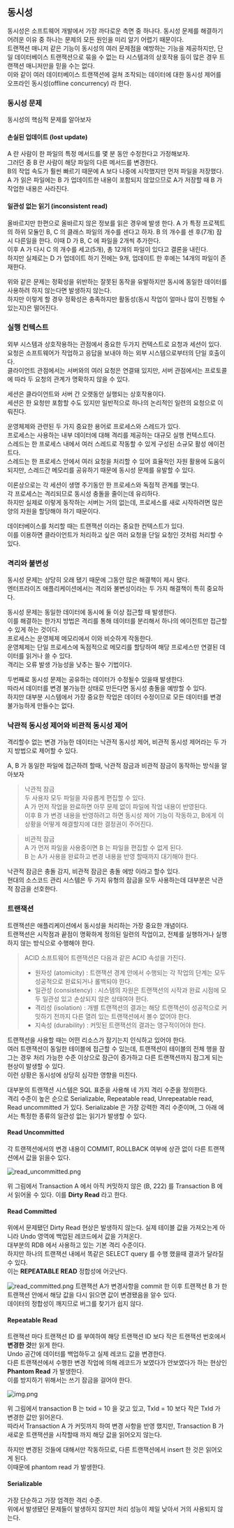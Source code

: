 ## 동시성

동시성은 소프트웨어 개발에서 가장 까다로운 측면 중 하나다. 동시성 문제를 해결하기 어려운 이유 중 하나는 문제의 모든 원인을 미리 알기 어렵기 때문이다.  
트랜잭션 매니저 같은 기능이 동시성의 여러 문제점을 예방하는 기능을 제공하지만, 단일 데이터베이스 트랜잭션으로 묶을 수 없는 타 시스템과의 상호작용 등이 많은 경우 
트랜잭션 매니저만을 믿을 수는 없다.  
이와 같이 여러 데이터베이스 트랜잭션에 걸쳐 조작되는 데이터에 대한 동시성 제어를 오프라인 동시성(offline concurrency) 라 한다.  


### 동시성 문제
동시성의 핵심적 문제를 알아보자

#### 손실된 업데이트 (lost update)
A 란 사람이 한 파일의 특정 메서드를 몇 분 동안 수정한다고 가정해보자.  
그러던 중 B 란 사람이 해당 파일의 다른 메서드를 변경한다.  
B의 작업 속도가 훨씬 빠르기 때문에 A 보다 나중에 시작했지만 먼저 파일을 저장했다.  
A 가 읽은 파일에는 B 가 업데이트한 내용이 포함되지 않았으므로 A가 저장할 때 B 가 작업한 내용은 사라진다.

#### 일관성 없는 읽기 (inconsistent read)
올바르지만 한편으로 올바르지 않은 정보를 읽은 경우에 발생 한다.
A 가 특정 프로젝트의 하위 모듈인 B, C 의 클래스 파일의 개수를 센다고 하자.
B 의 개수를 센 후(7개) 잠시 다른일을 한다.
이때 D 가 B, C 에 파일을 2개씩 추가한다.  
이후 A 가 다시 C 의 개수를 세고(5개), 총 12개의 파일이 있다고 결론을 내린다.  
하지만 실제로는 D 가 업데이트 하기 전에는 9개, 업데이트 한 후에는 14개의 파일이 존재한다.  


위와 같은 문제는 정확성을 위반하는 잘못된 동작을 유발하지만 동시에 동일한 데이터를 사용하려 하지 않는다면 발생하지 않는다.  
하지만 이렇게 할 경우 정확성은 충족하지만 활동성(동시 작업이 얼마나 많이 진행될 수 있는지)은 떨어진다.  


### 실행 컨텍스트
외부 시스템과 상호작용하는 관점에서 중요한 두가지 컨텍스트로 요청과 세션이 있다.  
요청은 소프트웨어가 작업하고 응답을 보내야 하는 외부 시스템으로부터의 단일 호출이다.  
클라이언트 관점에서는 서버와의 여러 요청은 연결돼 있지만, 서버 관점에서는 프로토콜에 따라 두 요청의 관계가 명확하지 않을 수 있다.  

세션은 클라이언트와 서버 간 오랫동안 실행되는 상호작용이다.  
세션은 한 요청만 포함할 수도 있지만 일반적으로 하나의 논리적인 일련의 요청으로 이뤄진다.  

운영체제와 관련된 두 가지 중요한 용어로 프로세스와 스레드가 있다.  
프로세스는 사용하는 내부 데이터에 대해 격리를 제공하는 대규모 실행 컨텍스트다.  
스레드는 한 프로세스 내에서 여러 스레드로 작동할 수 있게 구성된 소규모 활성 에이전트다.  
스레드는 한 프로세스 안에서 여러 요청을 처리할 수 있어 효율적인 자원 활용에 도움이 되지만, 스레드간 메모리를 공유하기 때문에 동시성 문제를 유발할 수 있다.

이론상으로는 각 세션이 생명 주기동안 한 프로세스와 독점적 관계를 맺는다.  
각 프로세스는 격리되므로 동시성 충돌을 줄이는데 유리하다.  
하지만 실제로 이렇게 동작하는 서버는 거의 없는데, 프로세스를 새로 시작하려면 많은 양의 자원을 할당해야 하기 때문이다.  

데이터베이스를 처리할 때는 트랜잭션 이라는 중요한 컨텍스트가 있다.  
이를 이용하면 클라이언트가 처리하고 싶은 여러 요청을 단일 요청인 것처럼 처리할 수 있다. 


### 격리와 불변성
동시성 문제는 상당히 오래 됐기 때문에 그동안 많은 해결책이 제시 됐다.  
엔터프라이즈 애플리케이션에서는 격리와 불변성이라는 두 가지 해결책이 특히 중요하다.  

동시성 문제는 동일한 데이터에 동시에 둘 이상 접근할 때 발생한다.  
이를 해결하는 한가지 방법은 격리를 통해 데이터를 분리해서 하나의 에이전트만 접근할 수 있게 하는 것이다.  
프로세스는 운영체제 메모리에서 이와 비슷하게 작동한다.  
운영체제는 단일 프로세스에 독점적으로 메모리를 할당하여 해당 프로세스만 연결된 데이터를 읽거나 쓸 수 있다.  
격리는 오류 발생 가능성을 낮추는 필수 기법이다.  

두번째로 동시성 문제는 공유하는 데이터가 수정될수 있을때 발생한다.  
따라서 데이터를 변경 불가능한 상태로 만든다면 동시성 충돌을 예방할 수 있다.  
하지만 대부분 시스템에서 가장 중요한 작업은 데이터 수정이므로 모든 데이터를 변경 불가능하게 만들수는 없다.  

### 낙관적 동시성 제어와 비관적 동시성 제어
격리할수 없는 변경 가능한 데이터는 낙관적 동시성 제어, 비관적 동시성 제어라는 두 가지 방법으로 제어할 수 있다.  

A, B 가 동일한 파일에 접근하려 할때, 낙관적 잠금과 비관적 잠금이 동작하는 방식을 알아보자 
 
> 낙관적 잠금   
두 사용자 모두 파일을 자유롭게 편집할 수 있다.  
A 가 먼저 작업을 완료하면 아무 문제 없이 파일에 작업 내용이 반영된다.  
이후 B 가 변경 내용을 반영하려고 하면 동시성 제어 기능이 작동하고, B에게 이 상황을 어떻게 해결할지에 대한 결정권이 주어진다.


> 비관적 잠금  
A 가 먼저 파일을 사용중이면 B 는 파일을 편집할 수 없게 된다.  
B 는 A가 사용을 완료하고 변경 내용을 반영 할때까지 대기해야 한다.


낙관적 잠금은 충돌 감지, 비관적 잠금은 충돌 에방 이라고 할수 있다.  
현대의 소스코드 관리 시스템은 두 가지 유형의 잠금을 모두 사용하는데 대부분은 낙관적 잠금을 선호한다.

### 트랜잭션
트랜잭션은 애플리케이션에서 동시성을 처리하는 가장 중요한 개념이다.  
트랜잭션은 시작점과 끝점이 명확하게 정의된 일련의 작업이고, 전체를 실행하거나 실행하지 않는 방식으로 수행해야 한다.

> ACID
> 소프트웨어 트랜잭션은 다음과 같은 ACID 속성을 가진다.
> - 원자성 (atomicity) : 트랜잭션 경계 안에서 수행되는 각 작업의 단계는 모두 성공적으로 완료되거나 롤백되야 한다.
> - 일관성 (consistency) : 시스템의 자원은 트랜잭션의 시작과 완료 시점에 모두 일관성 있고 손상되지 않은 상태여야 한다.
> - 격리성 (isolation) : 개별 트랜잭션의 결과는 해당 트랜잭션이 성공적으로 커밋하기 전까지 다른 열려 있는 트랜잭션에서 볼수 없어야 한다.
> - 지속성 (durability) : 커밋된 트랜잭션의 결과는 영구적이어야 한다.


트랜잭션을 사용할 때는 어떤 리소스가 잠기는지 인식하고 있어야 한다.  
여러 트랜잭션이 동일한 테이블에 접근할 수 있는데, 트랜잭션이 테이블의 전체 행을 잠그는 경우 처리 가능한 수준 이상으로 잠근이 증가하고 다른 트랜잭션까지 잠그게 되는 현상이 발생할 수 있다.  
이런 상황은 동시성에 상당히 심각한 영향을 미친다.  

대부분의 트랜잭션 시스템은 SQL 표준을 사용해 네 가지 격리 수준을 정의한다.  
격리 수준이 높은 순으로 Serializable, Repeatable read, Unrepeatable read, Read uncommitted 가 있다.
Serializable 은 가장 강력한 격리 수준이며, 그 아래 에서는 특정한 종류의 일관성 없는 읽기가 발생할 수 있다.


#### Read Uncommitted
각 트랜잭션에서의 변경 내용이 COMMIT, ROLLBACK 여부에 상관 없이 다른 트랜잭션에서 값을 읽을수 있다.

![read_uncommitted.png](./read_uncommitted.png)

위 그림에서 Transaction A 에서 아직 커밋하지 않은 (B, 222) 를 Transaction B 에서 읽어올 수 있다.
이를 <b>Dirty Read</b> 라고 한다.

#### Read Committed
위에서 문제됐던 Dirty Read 현상은 발생하지 않는다. 실제 테이블 값을 가져오는게 아니라 Undo 영역에 백업된 레코드에서 값을 가져온다.     
대부분의 RDB 에서 사용하고 있는 기본 격리 수준이다.  
하지만 하나의 트랜잭션 내에서 똑같은 SELECT query 를 수행 했을때 결과가 달라질 수 있다.  
이는 <b>REPEATABLE READ</b> 정합성에 어긋난다.

![read_committed.png](./read_committed.png)
트랜잭션 A가 변경사항을 commit 한 이후 트랜잭션 B 가 한 트랜잭션 안에서 해당 값을 다시 읽으면 값이 변경됐음을 알수 있다.  
데이터의 정합성이 깨지므로 버그를 찾기가 쉽지 않다.


#### Repeatable Read
트랜잭션 마다 트랜잭션 ID 를 부여하여 해당 트랜잭션 ID 보다 작은 트랜잭션 번호에서 <b>변경한 것</b>만 읽게 한다.  
Undo 공간에 데이터를 백업하두고 실제 레코드 값을 변경한다.  
다른 트랜잭션에서 수행한 변경 작업에 의해 레코드가 보였다가 안보였다가 하는 현상인 <b>Phantom Read</b> 가 발생한다.  
이를 방지하기 위해서는 쓰기 잠금을 걸어야 한다.

![img.png](img.png)

위 그림에서 transaction B 는 txid = 10 을 갖고 있고, TxId = 10 보다 작은 TxId 가 변경한 값만 읽어온다.  
따라서 Transaction A 가 커밋까지 하여 변경 사항을 반영 했지만, Transaction B 가 새로운 트랜잭션을 시작할때 까지 해당 값을 읽어오지 않는다.  

하지만 변경된 것들에 대해서만 작동하므로, 다른 트랜잭션에서 insert 한 것은 읽어오게 된다.  
이때문에 phantom read 가 발생한다.


#### Serializable
가장 단순하고 가장 엄격한 격리 수준.  
위에서 발생됐던 문제들이 발생하지 않지만 처리 성능이 제일 낮아서 거의 사용되지 않는다. 
